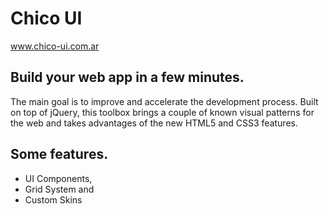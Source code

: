 Chico UI
========

www.chico-ui.com.ar

Build your web app in a few minutes.
------------------------------------
The main goal is to improve and accelerate the development process. Built on top of jQuery, 
this toolbox brings a couple of known visual patterns for the web and takes advantages of 
the new HTML5 and CSS3 features.

Some features.
--------------
- UI Components, 
- Grid System and
- Custom Skins    
